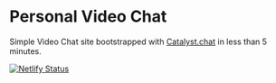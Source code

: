 # Personal Video Chat

Simple Video Chat site bootstrapped with [Catalyst.chat](https://catalyst.chat/) in less than 5 minutes.

[![Netlify Status](https://api.netlify.com/api/v1/badges/53c39468-b6e1-4583-a6a3-8b76025c01e2/deploy-status)](https://app.netlify.com/sites/stupefied-kepler-d0edb0/deploys)